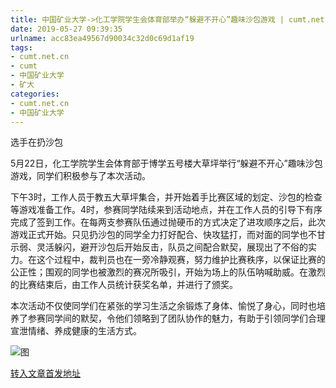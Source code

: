 ```yaml
---
title: 中国矿业大学->化工学院学生会体育部举办“躲避不开心”趣味沙包游戏 | cumt.net.cn
date: 2019-05-27 09:39:35
urlname: acc83ea49567d90034c32d0c69d1af19
tags: 
- cumt.net.cn
- cumt
- 中国矿业大学
- 矿大
categories:
- cumt.net.cn
- 中国矿业大学
---
```



选手在扔沙包

5月22日，化工学院学生会体育部于博学五号楼大草坪举行“躲避不开心”趣味沙包游戏，同学们积极参与了本次活动。

下午3时，工作人员于教五大草坪集合，并开始着手比赛区域的划定、沙包的检查等游戏准备工作。4时，参赛同学陆续来到活动地点，并在工作人员的引导下有序完成了签到工作。在每两支参赛队伍通过抛硬币的方式决定了进攻顺序之后，此次游戏正式开始。只见扔沙包的同学全力打好配合、快攻猛打，而对面的同学也不甘示弱、灵活躲闪，避开沙包后开始反击，队员之间配合默契，展现出了不俗的实力。在这个过程中，裁判员也在一旁冷静观赛，努力维护比赛秩序，以保证比赛的公正性；围观的同学也被激烈的赛况所吸引，开始为场上的队伍呐喊助威。在激烈的比赛结束后，由工作人员统计获奖名单，并进行了颁奖。

本次活动不仅使同学们在紧张的学习生活之余锻炼了身体、愉悦了身心，同时也培养了参赛同学间的默契，令他们领略到了团队协作的魅力，有助于引领同学们合理宣泄情绪、养成健康的生活方式。



![图](http://xwzx.cumt.edu.cn/_upload/article/images/1a/18/52bf5edf44718064d5f3cd3745ca/3259fa57-17c4-460e-8b53-7b94b6c0b4e1.jpg)

[转入文章首发地址](http://xwzx.cumt.edu.cn/09/d3/c523a526803/page.htm)